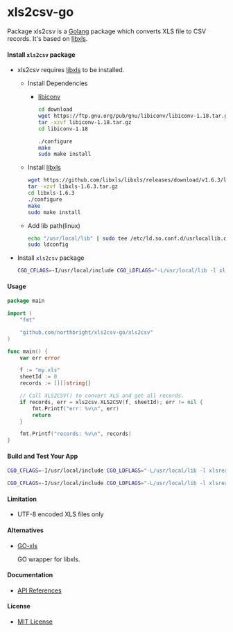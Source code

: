 # xls2csv-go

Package xls2csv is a [Golang](https://golang.org) package which converts XLS file to CSV records. It's based on [libxls](https://github.com/libxls/libxls/).

#### Install `xls2csv` package
* xls2csv requires [libxls](https://github.com/libxls/libxls/) to be installed.
  * Install Dependencies
    * [libiconv](https://www.gnu.org/software/libiconv/)

      ```sh
      cd download
      wget https://ftp.gnu.org/pub/gnu/libiconv/libiconv-1.18.tar.gz
      tar -xzvf libiconv-1.18.tar.gz
      cd libiconv-1.18
      ```

      ```sh
      ./configure
      make
      sudo make install
      ```

  * Install [libxls](https://github.com/libxls/libxls/)

    ```sh
    wget https://github.com/libxls/libxls/releases/download/v1.6.3/libxls-1.6.3.tar.gz
    tar -xzvf libxls-1.6.3.tar.gz
    cd libxls-1.6.3
    ./configure
    make
    sudo make install
    ```

  * Add lib path(linux)

    ```sh
    echo "/usr/local/lib" | sudo tee /etc/ld.so.conf.d/usrlocallib.conf
    sudo ldconfig
    ```

* Install `xls2csv` package

  ```sh
  CGO_CFLAGS=-I/usr/local/include CGO_LDFLAGS="-L/usr/local/lib -l xlsreader" go get github.com/northbright/xls2csv-go/xls2csv
  ```

#### Usage

```go
package main

import (
    "fmt"

    "github.com/northbright/xls2csv-go/xls2csv"
)

func main() {
    var err error

    f := "my.xls"
    sheetId := 0
    records := [][]string{}

    // Call XLS2CSV() to convert XLS and get all records.
    if records, err = xls2csv.XLS2CSV(f, sheetId); err != nil {
        fmt.Printf("err: %v\n", err)
        return
    }

    fmt.Printf("records: %v\n", records)
}
```

#### Build and Test Your App
```sh
CGO_CFLAGS=-I/usr/local/include CGO_LDFLAGS="-L/usr/local/lib -l xlsreader" go build
```

```sh
CGO_CFLAGS=-I/usr/local/include CGO_LDFLAGS="-L/usr/local/lib -l xlsreader" go test
```

#### Limitation
* UTF-8 encoded XLS files only

#### Alternatives
* [GO-xls](https://github.com/godzie44/go-xls)

  GO wrapper for libxls.

#### Documentation
* [API References](https://pkg.go.dev/github.com/northbright/xls2csv-go/xls2csv)

#### License
* [MIT License](LICENSE)
